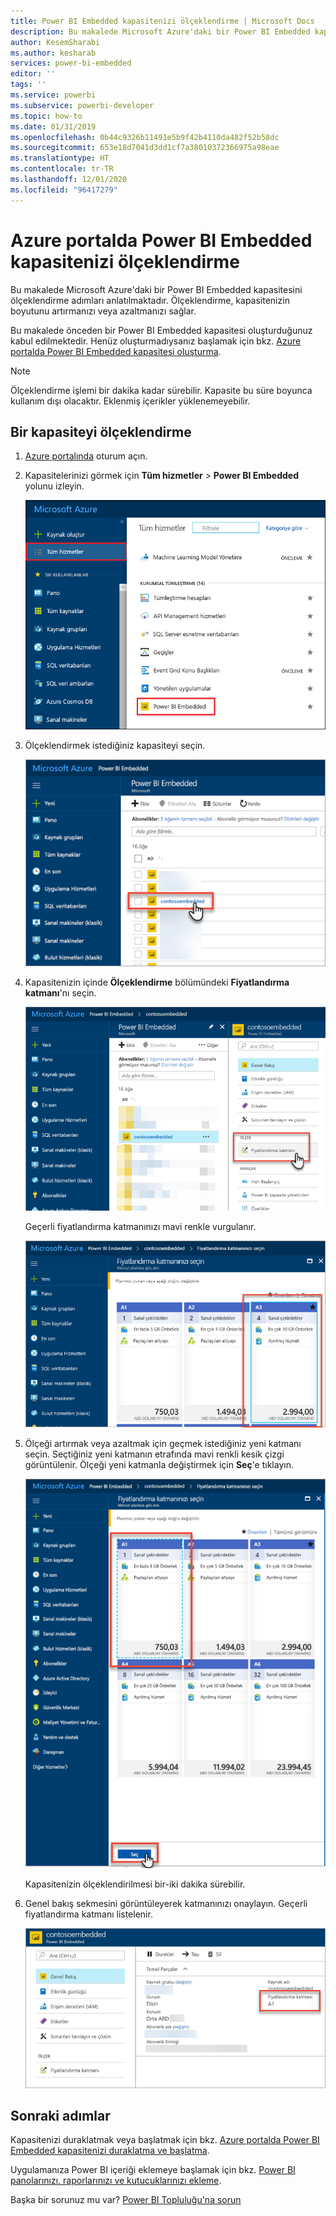 ```yaml
---
title: Power BI Embedded kapasitenizi ölçeklendirme | Microsoft Docs
description: Bu makalede Microsoft Azure'daki bir Power BI Embedded kapasitesini ölçeklendirme adımları anlatılmaktadır.
author: KesemSharabi
ms.author: kesharab
services: power-bi-embedded
editor: ''
tags: ''
ms.service: powerbi
ms.subservice: powerbi-developer
ms.topic: how-to
ms.date: 01/31/2019
ms.openlocfilehash: 0b44c9326b11491e5b9f42b4110da482f52b58dc
ms.sourcegitcommit: 653e18d7041d3dd1cf7a38010372366975a98eae
ms.translationtype: HT
ms.contentlocale: tr-TR
ms.lasthandoff: 12/01/2020
ms.locfileid: "96417279"
---
```

# <a name="scale-your-power-bi-embedded-capacity-in-the-azure-portal"></a>Azure portalda Power BI Embedded kapasitenizi ölçeklendirme

Bu makalede Microsoft Azure'daki bir Power BI Embedded kapasitesini ölçeklendirme adımları anlatılmaktadır. Ölçeklendirme, kapasitenizin boyutunu artırmanızı veya azaltmanızı sağlar.

Bu makalede önceden bir Power BI Embedded kapasitesi oluşturduğunuz kabul edilmektedir. Henüz oluşturmadıysanız başlamak için bkz. [Azure portalda Power BI Embedded kapasitesi oluşturma](azure-pbie-create-capacity.md).

> [!NOTE]
> Ölçeklendirme işlemi bir dakika kadar sürebilir. Kapasite bu süre boyunca kullanım dışı olacaktır. Eklenmiş içerikler yüklenemeyebilir.

## <a name="scale-a-capacity"></a>Bir kapasiteyi ölçeklendirme

1. [Azure portalında](https://portal.azure.com/) oturum açın.

2. Kapasitelerinizi görmek için **Tüm hizmetler** > **Power BI Embedded** yolunu izleyin.

    ![Azure portaldaki Tüm hizmetler](media/azure-pbie-scale-capacity/azure-portal-more-services.png)

3. Ölçeklendirmek istediğiniz kapasiteyi seçin.

    ![Azure portalda Power BI Embedded kapasitesi listesi](media/azure-pbie-scale-capacity/azure-portal-capacity-list.png)

4. Kapasitenizin içinde **Ölçeklendirme** bölümündeki **Fiyatlandırma katmanı**'nı seçin.

    ![Ölçeklendirme altındaki Fiyatlandırma katmanı seçeneği](media/azure-pbie-scale-capacity/azure-portal-scale-pricing-tier.png)

    Geçerli fiyatlandırma katmanınızı mavi renkle vurgulanır.

    ![Mavi renkle vurgulanmış geçerli fiyatlandırma katmanı](media/azure-pbie-scale-capacity/azure-portal-current-tier.png)

5. Ölçeği artırmak veya azaltmak için geçmek istediğiniz yeni katmanı seçin. Seçtiğiniz yeni katmanın etrafında mavi renkli kesik çizgi görüntülenir. Ölçeği yeni katmanla değiştirmek için **Seç**'e tıklayın.

    ![Yeni katmanı seçme](media/azure-pbie-scale-capacity/azure-portal-select-new-tier.png)

    Kapasitenizin ölçeklendirilmesi bir-iki dakika sürebilir.

6. Genel bakış sekmesini görüntüleyerek katmanınızı onaylayın. Geçerli fiyatlandırma katmanı listelenir.

    ![Geçerli katmanı onayla](media/azure-pbie-scale-capacity/azure-portal-confirm-tier.png)

## <a name="next-steps"></a>Sonraki adımlar

Kapasitenizi duraklatmak veya başlatmak için bkz. [Azure portalda Power BI Embedded kapasitenizi duraklatma ve başlatma](azure-pbie-pause-start.md).

Uygulamanıza Power BI içeriği eklemeye başlamak için bkz. [Power BI panolarınızı, raporlarınızı ve kutucuklarınızı ekleme](https://powerbi.microsoft.com/documentation/powerbi-developer-embedding-content/).

Başka bir sorunuz mu var? [Power BI Topluluğu'na sorun](https://community.powerbi.com/)
